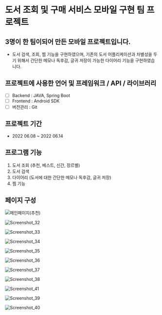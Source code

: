 # 도서 조회 및 구매 서비스 모바일 구현 팀 프로젝트

## 3명이 한 팀이되어 만든 모바일 프로젝트입니다.

- 도서 검색, 조회, 찜 기능을 구현하였으며, 기존의 도서 어플리케이션과 차별성을 두기 위해서 간단한 메모나 독후감, 글귀 저장이 가능한 다이어리 기능을 구현하였습니다.

## 프로젝트에 사용한 언어 및 프레임워크 / API / 라이브러리

- [ ]  Backend : JAVA, Spring Boot
- [ ]  Frontend : Android SDK
- [ ]  버전관리 : Git

## 프로젝트 기간

- 2022 06.08 ~ 2022 06.14

## 프로그램 기능

1. 도서 조회 (추천, 베스트, 신간, 장르별)
2. 도서 검색
3. 다이어리 (도서에 대한 간단한 메모나 독후감, 글귀 저장)
4. 찜 기능

## 페이지 구성
![메인페이지(추천)](https://user-images.githubusercontent.com/102580743/181202807-9082528f-6304-4c6b-9c7f-1a9c740dacd0.png)

![Screenshot_32](https://user-images.githubusercontent.com/102580743/181202812-5dcd6b15-2f82-4b5b-81ca-8e21fad877e0.png)

![Screenshot_33](https://user-images.githubusercontent.com/102580743/181202816-cdb1e2ad-ae09-485d-88d0-6233bfd93e0f.png)

![Screenshot_34](https://user-images.githubusercontent.com/102580743/181202821-070932aa-6896-487b-8438-2fa9a42cf702.png)

![Screenshot_35](https://user-images.githubusercontent.com/102580743/181202823-c4a38e4a-5619-4690-b006-35f536e2fd87.png)

![Screenshot_36](https://user-images.githubusercontent.com/102580743/181202825-d9d03c5a-f193-4f5a-918b-46d0c55ca96e.png)

![Screenshot_37](https://user-images.githubusercontent.com/102580743/181202828-c08d1f3a-795c-4dec-b0eb-6feaa1178de2.png)

![Screenshot_38](https://user-images.githubusercontent.com/102580743/181202830-a6c31d07-7ccb-4c84-b575-f4c6a567c2e4.png)

![Screenshot_41](https://user-images.githubusercontent.com/102580743/181202851-776bf512-4b66-40c9-8671-1b34dfdd1f18.png)

![Screenshot_39](https://user-images.githubusercontent.com/102580743/181202868-4d71c7de-67c7-47ea-9715-a2448ff1e82d.png)

![Screenshot_40](https://user-images.githubusercontent.com/102580743/181202871-3d0738a3-f7ac-4dc7-b1d5-6c207d50002e.png)


